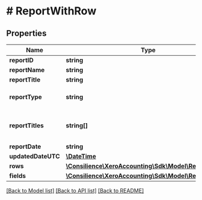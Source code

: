 # # ReportWithRow

## Properties

Name | Type | Description | Notes
------------ | ------------- | ------------- | -------------
**reportID** | **string** | Report id | [optional] 
**reportName** | **string** | Name of the report | [optional] 
**reportTitle** | **string** | Title of the report | [optional] 
**reportType** | **string** | The type of report (BalanceSheet,ProfitLoss, etc) | [optional] 
**reportTitles** | **string[]** | Report titles array (3 to 4 strings with the report name, orgnisation name and time frame of report) | [optional] 
**reportDate** | **string** | Date of report | [optional] 
**updatedDateUTC** | [**\DateTime**](\DateTime.md) | Updated Date | [optional] 
**rows** | [**\Consilience\XeroAccounting\Sdk\Model\ReportRows[]**](ReportRows.md) |  | [optional] 
**fields** | [**\Consilience\XeroAccounting\Sdk\Model\ReportFields[]**](ReportFields.md) |  | [optional] 

[[Back to Model list]](../../README.md#documentation-for-models) [[Back to API list]](../../README.md#documentation-for-api-endpoints) [[Back to README]](../../README.md)


